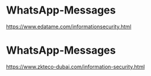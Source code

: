 # WhatsApp-Messages
https://www.edatame.com/informationsecurity.html
# WhatsApp-Messages
https://www.zkteco-dubai.com/information-security.html
